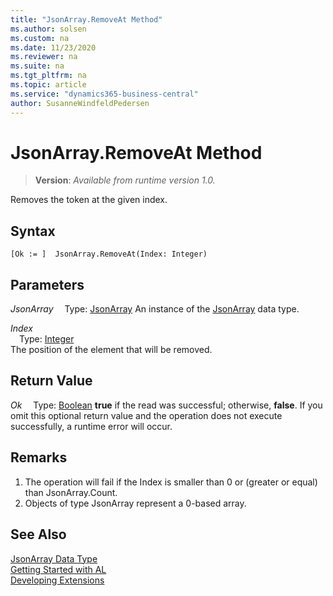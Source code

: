 ```yaml
---
title: "JsonArray.RemoveAt Method"
ms.author: solsen
ms.custom: na
ms.date: 11/23/2020
ms.reviewer: na
ms.suite: na
ms.tgt_pltfrm: na
ms.topic: article
ms.service: "dynamics365-business-central"
author: SusanneWindfeldPedersen
---
```

[//]: # (START>DO_NOT_EDIT)
[//]: # (IMPORTANT:Do not edit any of the content between here and the END>DO_NOT_EDIT.)
[//]: # (Any modifications should be made in the .xml files in the ModernDev repo.)
# JsonArray.RemoveAt Method
> **Version**: _Available from runtime version 1.0._

Removes the token at the given index.


## Syntax
```
[Ok := ]  JsonArray.RemoveAt(Index: Integer)
```
## Parameters
*JsonArray*
&emsp;Type: [JsonArray](jsonarray-data-type.md)
An instance of the [JsonArray](jsonarray-data-type.md) data type.

*Index*  
&emsp;Type: [Integer](../integer/integer-data-type.md)  
The position of the element that will be removed.  


## Return Value
*Ok*
&emsp;Type: [Boolean](../boolean/boolean-data-type.md)
**true** if the read was successful; otherwise, **false**. If you omit this optional return value and the operation does not execute successfully, a runtime error will occur.  


[//]: # (IMPORTANT: END>DO_NOT_EDIT)

## Remarks
1. The operation will fail if the Index is smaller than 0 or (greater or equal) than JsonArray.Count.
2. Objects of type JsonArray represent a 0-based array.

## See Also
[JsonArray Data Type](jsonarray-data-type.md)  
[Getting Started with AL](../../devenv-get-started.md)  
[Developing Extensions](../../devenv-dev-overview.md)